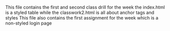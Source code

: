 This file contains the first and second class drill for the week
the index.html is a styled table while the classwork2.html is all about anchor tags and styles
This file also contains the first assignment for the week which is a non-styled login page